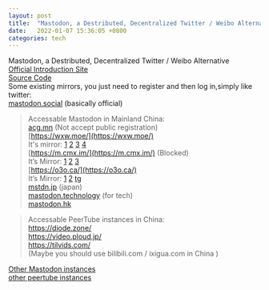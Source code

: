 ```yaml
---
layout: post
title:  "Mastodon, a Destributed, Decentralized Twitter / Weibo Alternative"
date:   2022-01-07 15:36:05 +0800
categories: tech
---  
```

Mastodon, a Destributed, Decentralized Twitter / Weibo Alternative  
[Official Introduction Site](https://joinmastodon.org/)  
[Source Code](https://github.com/mastodon/mastodon)  
Some existing mirrors, you just need to register and then log in,simply like twitter:  
[mastodon.social](https://mastodon.social/) (basically official)  

> Accessable Mastodon in Mainland China:  
[acg.mn](http://acg.mn) (Not accept public registration)  
[https://wxw.moe/](https://wxw.moe/)  
It's mirror: [1](https://www.wxw.moe)  [2](https://hk.wxw.moe)  [3](https://tx.wxw.moe) [4](https://in.wxw.moe/)  
[https://m.cmx.im/](https://m.cmx.im/) (Blocked)  
It’s Mirror:  [1](https://cmx-im.work/) [2](https://cmx.pp.ua/)  [3](https://unblockcmx.netlify.app/)  
[https://o3o.ca/](https://o3o.ca/)  
It’s Mirror:  [1](https://cn.o3o.ca/) [2](http://s3.eu-west-3.amazonaws.com/o3obackup/index.html) [tg](https://t.me/o3omastodon)  
[mstdn.jp](http://mstdn.jp)  (japan)  
[mastodon.technology](https://mastodon.technology)  (for tech)  
[mastodon.hk](http://mastodon.hk)  

> Accessable PeerTube instances in China:  
https://diode.zone/  
https://video.ploud.jp/  
https://tilvids.com/  
(Maybe you should use bilibili.com / ixigua.com in China )

[Other Mastodon instances](https://instances.social/list/advanced#lang=zh&allowed=&prohibited=&min-users=&max-users=)  
[other peertube instances](https://the-federation.info/peertube)



